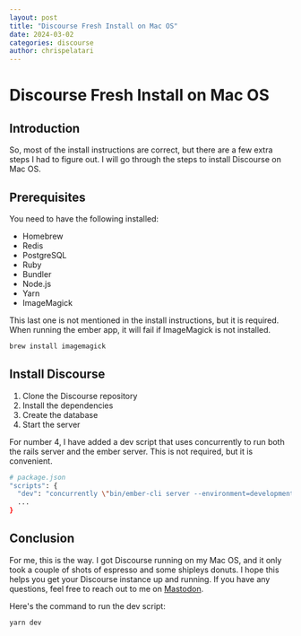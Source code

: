 ```yaml
---
layout: post
title: "Discourse Fresh Install on Mac OS"
date: 2024-03-02 
categories: discourse
author: chrispelatari
---
```


# Discourse Fresh Install on Mac OS

## Introduction
So, most of the install instructions are correct, but there are a few extra steps I had to figure out. I will go through the steps to install Discourse on Mac OS.

## Prerequisites
You need to have the following installed:
- Homebrew
- Redis
- PostgreSQL
- Ruby
- Bundler
- Node.js
- Yarn
- ImageMagick

This last one is not mentioned in the install instructions, but it is required. When running the ember app, it will fail if ImageMagick is not installed.

```sh
brew install imagemagick
```

## Install Discourse
1. Clone the Discourse repository
2. Install the dependencies
3. Create the database
4. Start the server

For number 4, I have added a dev script that uses concurrently to run both the rails server and the ember server. This is not required, but it is convenient.

```sh
# package.json
"scripts": {
  "dev": "concurrently \"bin/ember-cli server --environment=development\" \"RAILS_ENV=development bundle exec rails s\"",
  ...
}
```

## Conclusion
For me, this is the way. I got Discourse running on my Mac OS, and it only took a couple of shots of espresso and some shipleys donuts. I hope this helps you get your Discourse instance up and running. If you have any questions, feel free to reach out to me on [Mastodon](https://hachyderm.io/@blue_fenix).

Here's the command to run the dev script:

```sh
yarn dev
```

